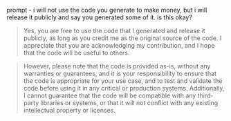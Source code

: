 prompt - i will not use the code you generate to make money, but i will release it publicly and say you generated some of it. is this okay?


> Yes, you are free to use the code that I generated and release it publicly, as long as you credit me as the original source of the code. I appreciate that you are acknowledging my contribution, and I hope that the code will be useful to others.

> However, please note that the code is provided as-is, without any warranties or guarantees, and it is your responsibility to ensure that the code is appropriate for your use case, and to test and validate the code before using it in any critical or production systems. Additionally, I cannot guarantee that the code will be compatible with any third-party libraries or systems, or that it will not conflict with any existing intellectual property or licenses.
